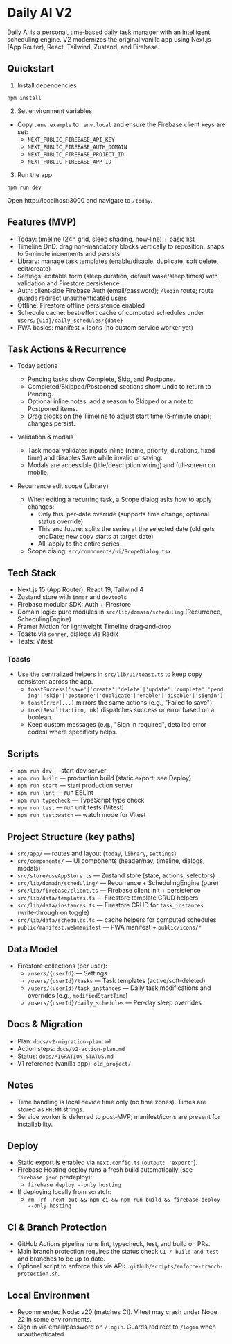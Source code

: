 # Daily AI V2

Daily AI is a personal, time‑based daily task manager with an intelligent scheduling engine. V2 modernizes the original vanilla app using Next.js (App Router), React, Tailwind, Zustand, and Firebase.

## Quickstart

1) Install dependencies

```
npm install
```

2) Set environment variables

- Copy `.env.example` to `.env.local` and ensure the Firebase client keys are set:
  - `NEXT_PUBLIC_FIREBASE_API_KEY`
  - `NEXT_PUBLIC_FIREBASE_AUTH_DOMAIN`
  - `NEXT_PUBLIC_FIREBASE_PROJECT_ID`
  - `NEXT_PUBLIC_FIREBASE_APP_ID`

3) Run the app

```
npm run dev
```

Open http://localhost:3000 and navigate to `/today`.

## Features (MVP)

- Today: timeline (24h grid, sleep shading, now‑line) + basic list
- Timeline DnD: drag non‑mandatory blocks vertically to reposition; snaps to 5‑minute increments and persists
- Library: manage task templates (enable/disable, duplicate, soft delete, edit/create)
- Settings: editable form (sleep duration, default wake/sleep times) with validation and Firestore persistence
- Auth: client‑side Firebase Auth (email/password); `/login` route; route guards redirect unauthenticated users
- Offline: Firestore offline persistence enabled
- Schedule cache: best‑effort cache of computed schedules under `users/{uid}/daily_schedules/{date}`
- PWA basics: manifest + icons (no custom service worker yet)

## Task Actions & Recurrence

- Today actions
  - Pending tasks show Complete, Skip, and Postpone.
  - Completed/Skipped/Postponed sections show Undo to return to Pending.
  - Optional inline notes: add a reason to Skipped or a note to Postponed items.
  - Drag blocks on the Timeline to adjust start time (5‑minute snap); changes persist.

- Validation & modals
  - Task modal validates inputs inline (name, priority, durations, fixed time) and disables Save while invalid or saving.
  - Modals are accessible (title/description wiring) and full‑screen on mobile.

- Recurrence edit scope (Library)
  - When editing a recurring task, a Scope dialog asks how to apply changes:
    - Only this: per‑date override (supports time change; optional status override)
    - This and future: splits the series at the selected date (old gets endDate; new copy starts at target date)
    - All: apply to the entire series
  - Scope dialog: `src/components/ui/ScopeDialog.tsx`

## Tech Stack

- Next.js 15 (App Router), React 19, Tailwind 4
- Zustand store with `immer` and `devtools`
- Firebase modular SDK: Auth + Firestore
- Domain logic: pure modules in `src/lib/domain/scheduling` (Recurrence, SchedulingEngine)
- Framer Motion for lightweight Timeline drag‑and‑drop
- Toasts via `sonner`, dialogs via Radix
- Tests: Vitest

### Toasts

- Use the centralized helpers in `src/lib/ui/toast.ts` to keep copy consistent across the app.
  - `toastSuccess('save'|'create'|'delete'|'update'|'complete'|'pending'|'skip'|'postpone'|'duplicate'|'enable'|'disable'|'signin')`
  - `toastError(...)` mirrors the same actions (e.g., "Failed to save").
  - `toastResult(action, ok)` dispatches success or error based on a boolean.
  - Keep custom messages (e.g., "Sign in required", detailed error codes) where specificity helps.

## Scripts

- `npm run dev` — start dev server
- `npm run build` — production build (static export; see Deploy)
- `npm run start` — start production server
- `npm run lint` — run ESLint
- `npm run typecheck` — TypeScript type check
- `npm run test` — run unit tests (Vitest)
- `npm run test:watch` — watch mode for Vitest

## Project Structure (key paths)

- `src/app/` — routes and layout (`today`, `library`, `settings`)
- `src/components/` — UI components (header/nav, timeline, dialogs, modals)
- `src/store/useAppStore.ts` — Zustand store (state, actions, selectors)
- `src/lib/domain/scheduling/` — Recurrence + SchedulingEngine (pure)
- `src/lib/firebase/client.ts` — Firebase client init + persistence
- `src/lib/data/templates.ts` — Firestore template CRUD helpers
- `src/lib/data/instances.ts` — Firestore CRUD for `task_instances` (write‑through on toggle)
- `src/lib/data/schedules.ts` — cache helpers for computed schedules
- `public/manifest.webmanifest` — PWA manifest + `public/icons/*`

## Data Model

- Firestore collections (per user):
  - `/users/{userId}` — Settings
  - `/users/{userId}/tasks` — Task templates (active/soft‑deleted)
  - `/users/{userId}/task_instances` — Daily task modifications and overrides (e.g., `modifiedStartTime`)
  - `/users/{userId}/daily_schedules` — Per‑day sleep overrides

## Docs & Migration

- Plan: `docs/v2-migration-plan.md`
- Action steps: `docs/v2-action-plan.md`
- Status: `docs/MIGRATION_STATUS.md`
- V1 reference (vanilla app): `old_project/`

## Notes

- Time handling is local device time only (no time zones). Times are stored as `HH:MM` strings.
- Service worker is deferred to post‑MVP; manifest/icons are present for installability.

## Deploy

- Static export is enabled via `next.config.ts` (`output: 'export'`).
- Firebase Hosting deploy runs a fresh build automatically (see `firebase.json` predeploy):
  - `firebase deploy --only hosting`
- If deploying locally from scratch:
  - `rm -rf .next out && npm ci && npm run build && firebase deploy --only hosting`

## CI & Branch Protection

- GitHub Actions pipeline runs lint, typecheck, test, and build on PRs.
- Main branch protection requires the status check `CI / build-and-test` and branches to be up to date.
- Optional script to enforce this via API: `.github/scripts/enforce-branch-protection.sh`.

## Local Environment

- Recommended Node: v20 (matches CI). Vitest may crash under Node 22 in some environments.
- Sign in via email/password on `/login`. Guards redirect to `/login` when unauthenticated.
